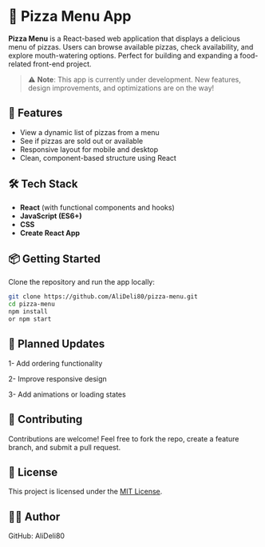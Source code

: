 # 🍕 Pizza Menu App

**Pizza Menu** is a React-based web application that displays a delicious menu of pizzas. Users can browse available pizzas, check availability, and explore mouth-watering options. Perfect for building and expanding a food-related front-end project.

> ⚠️ **Note**: This app is currently under development. New features, design improvements, and optimizations are on the way!

## 🚀 Features

- View a dynamic list of pizzas from a menu
- See if pizzas are sold out or available
- Responsive layout for mobile and desktop
- Clean, component-based structure using React

## 🛠️ Tech Stack

- **React** (with functional components and hooks)
- **JavaScript (ES6+)**
- **CSS** 
- **Create React App** 

## 📦 Getting Started

Clone the repository and run the app locally:

```bash
git clone https://github.com/AliDeli80/pizza-menu.git
cd pizza-menu
npm install
or npm start
```

## 🔄 Planned Updates
1- Add ordering functionality

2- Improve responsive design

3- Add animations or loading states

## 🤝 Contributing
Contributions are welcome! Feel free to fork the repo, create a feature branch, and submit a pull request.

## 📄 License
This project is licensed under the [MIT License](LICENSE).

## 👨‍🍳 Author
GitHub: AliDeli80
